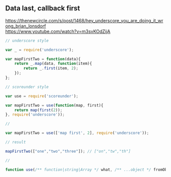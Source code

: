 Data last, callback first
-------------------------

https://thenewcircle.com/s/post/1468/hey_underscore_you_are_doing_it_wrong_brian_lonsdorf  
https://www.youtube.com/watch?v=m3svKOdZijA

```javascript
// underscore style

var _ = require('underscore');

var mapFirstTwo = function(data){
    return _.map(data, function(item){
        return _.first(item, 2);
    });
};

// scoreunder style

var use = require('scoreunder');

var mapFirstTwo = use(function(map, first){
    return map(first(2));
}, require('underscore'));

// 

var mapFirstTwo = use(['map first', 2], require('underscore'));

// result

mapFirstTwo(["one","two","three"]); // ["on","tw","th"]

// 

function use(/** function|string|Array */ what, /** ...object */ fromObject){}
```
